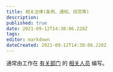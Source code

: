 ```yaml
---
title: 相关法律(条例、通知、规范等)
description: 
published: true
date: 2021-09-12T14:38:06.228Z
tags:
editor: markdown
dateCreated: 2021-09-12T14:38:06.228Z
---
```


通常由工作在 [有关部门](/censorship/有关部门.md) 的 [相关人员](/censorship/相关人员.md) 编写。
